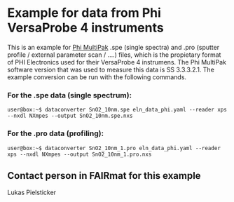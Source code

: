 # Example for data from Phi VersaProbe 4 instruments

This is an example for [Phi MultiPak](https://www.phi.com/surface-analysis-equipment/genesis.html#software:multi-pak-data-reduction-software/) .spe (single spectra) and .pro (sputter profile / external parameter scan / ....) files, which is the propietary format of PHI Electronics used for their VersaProbe 4 instrumens. The Phi MultiPak software version that was used to measure this data is SS 3.3.3.2.1. The example conversion can be run with the following commands.

### For the .spe data (single spectrum):
```console_
user@box:~$ dataconverter SnO2_10nm.spe eln_data_phi.yaml --reader xps --nxdl NXmpes --output SnO2_10nm.spe.nxs
```
### For the .pro data (profiling):
```console_
user@box:~$ dataconverter SnO2_10nm_1.pro eln_data_phi.yaml --reader xps --nxdl NXmpes --output SnO2_10nm_1.pro.nxs
```

## Contact person in FAIRmat for this example
Lukas Pielsticker